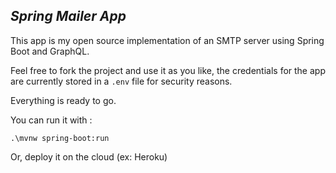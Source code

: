 ## **_Spring Mailer App_**

This app is my open source implementation of an SMTP server using Spring Boot and GraphQL.

Feel free to fork the project and use it as you like, the credentials for the app are currently stored in a `.env` file for security reasons.

Everything is ready to go.

You can run it with :

```shell
.\mvnw spring-boot:run
```

Or, deploy it on the cloud (ex: Heroku)
